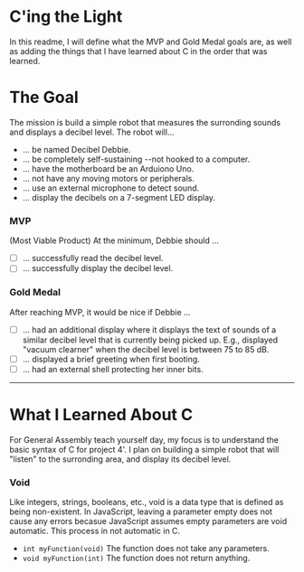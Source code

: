 # C'ing the Light
In this readme, I will define what the MVP and Gold Medal goals are, as well as adding the things that I have learned about C in the order that was learned.

# The Goal
The mission is build a simple robot that measures the surronding sounds and displays a decibel level. The robot will...
* ... be named Decibel Debbie.
* ... be completely self-sustaining --not hooked to a computer.
* ... have the motherboard be an Arduiono Uno.
* ... not have any moving motors or peripherals.
* ... use an external microphone to detect sound.
* ... display the decibels on a 7-segment LED display.

### MVP
(Most Viable Product)
At the minimum, Debbie should ...
- [ ] ... successfully read the decibel level.
- [ ] ... successfully display the decibel level.

### Gold Medal
After reaching MVP, it would be nice if Debbie ...
- [ ] ... had an additional display where it displays the text of sounds of a similar decibel level that is currently being picked up. E.g., displayed "vacuum clearner" when the decibel level is between 75 to 85 dB.
- [ ] ... displayed a brief greeting when first booting.
- [ ] ... had an external shell protecting her inner bits.

___ 

# What I Learned About C
For General Assembly teach yourself day, my focus is to understand the basic syntax of C for project 4'. I plan on building a simple robot that will "listen" to the surronding area, and display its decibel level.

### Void
Like integers, strings, booleans, etc., void is a data type that is defined as being non-existent. In JavaScript, leaving a parameter empty does not cause any errors becasue JavaScript assumes empty parameters are void automatic. This process in not automatic in C.
* `int myFunction(void)` The function does not take any parameters.
* `void myFunction(int)` The function does not return anything.